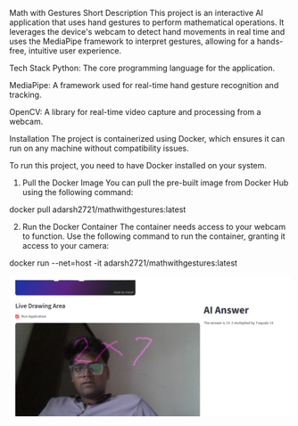 Math with Gestures
Short Description
This project is an interactive AI application that uses hand gestures to perform mathematical operations. It leverages the device's webcam to detect hand movements in real time and uses the MediaPipe framework to interpret gestures, allowing for a hands-free, intuitive user experience.

Tech Stack
Python: The core programming language for the application.

MediaPipe: A framework used for real-time hand gesture recognition and tracking.

OpenCV: A library for real-time video capture and processing from a webcam.

Installation
The project is containerized using Docker, which ensures it can run on any machine without compatibility issues.

To run this project, you need to have Docker installed on your system.

1. Pull the Docker Image
You can pull the pre-built image from Docker Hub using the following command:

docker pull adarsh2721/mathwithgestures:latest

2. Run the Docker Container
The container needs access to your webcam to function. Use the following command to run the container, granting it access to your camera:

docker run --net=host -it adarsh2721/mathwithgestures:latest

![Alt text](running.png)

